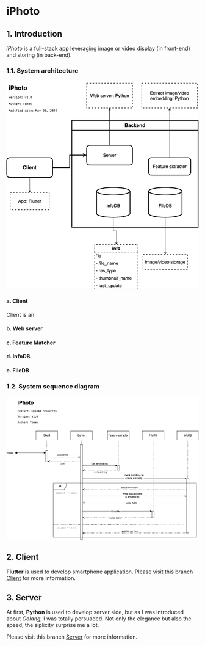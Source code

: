 # iPhoto

## 1. Introduction

_iPhoto_ is a full-stack app leveraging image or video display (in front-end) and storing (in back-end).

### 1.1. System architecture

![Basic blocks](pictures/iphoto-general-block.png "EvilTrans basic blocks")

#### a. Client

Client is an

#### b. Web server

#### c. Feature Matcher

#### d. InfoDB

#### e. FileDB

### 1.2. System sequence diagram

![Sequence diagram](pictures/iphoto-sequence-diagram.png)

## 2. Client

**Flutter** is used to develop smartphone application.
Please visit this branch [Client](https://github.com/tommyjohn1001/iphoto/tree/FE) for more information.

## 3. Server

At first, **Python** is used to develop server side, but as I was introduced about _Golang_, I was totally persuaded. Not only the elegance but also the speed, the siplicity surprise me a lot.

Please visit this branch [Server](https://github.com/tommyjohn1001/iphoto/tree/BE/server-golang) for more information.
